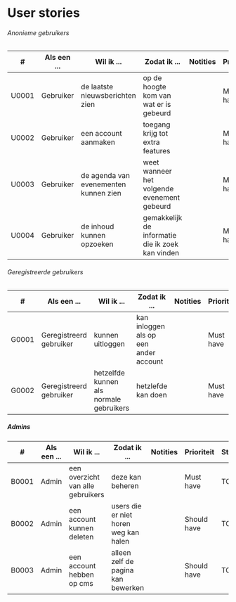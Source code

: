 # User stories

###### Anonieme gebruikers

| # | Als een ... | Wil ik ... | Zodat ik ... | Notities | Prioriteit | Status |
| ------ | ------ | ------ | ------ | ------ | ------ | ------ |
| U0001 | Gebruiker | de laatste nieuwsberichten zien | op de hoogte kom van wat er is gebeurd | | Must have | TODO |
| U0002 | Gebruiker | een account aanmaken | toegang krijg tot extra features | | Must have | TODO |
| U0003 | Gebruiker | de agenda van evenementen kunnen zien | weet wanneer het volgende evenement gebeurd | | Must have | TODO |
| U0004 | Gebruiker | de inhoud kunnen opzoeken | gemakkelijk de informatie die ik zoek kan vinden | | Must have | TODO |



###### Geregistreerde gebruikers
| # | Als een ... | Wil ik ... | Zodat ik ... | Notities | Prioriteit | Status |
| ------ | ------ | ------ | ------ | ------ | ------ | ------ |
| G0001 | Geregistreerd gebruiker | kunnen uitloggen | kan inloggen als op een ander account | | Must have | TODO |
| G0002 | Geregistreerd gebruiker | hetzelfde kunnen als normale gebruikers | hetzlefde kan doen | | Must have | TODO |



##### Admins
| # | Als een ... | Wil ik ... | Zodat ik ... | Notities | Prioriteit | Status |
| ------ | ------ | ------ | ------ | ------ | ------ | ------ |
| B0001 | Admin | een overzicht van alle gebruikers | deze kan beheren | | Must have | TODO |
| B0002 | Admin | een account kunnen deleten | users die er niet horen weg kan halen | | Should have | TODO |
| B0003 | Admin | een account hebben op cms | alleen zelf de pagina kan bewerken | | Should have | TODO |



